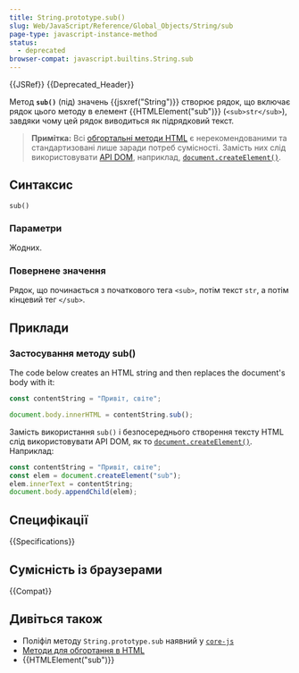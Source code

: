 ```yaml
---
title: String.prototype.sub()
slug: Web/JavaScript/Reference/Global_Objects/String/sub
page-type: javascript-instance-method
status:
  - deprecated
browser-compat: javascript.builtins.String.sub
---
```


{{JSRef}} {{Deprecated_Header}}

Метод **`sub()`** (під) значень {{jsxref("String")}} створює рядок, що включає рядок цього методу в елемент {{HTMLElement("sub")}} (`<sub>str</sub>`), завдяки чому цей рядок виводиться як підрядковий текст.

> **Примітка:** Всі [обгортальні методи HTML](/uk/docs/Web/JavaScript/Reference/Global_Objects/String#metody-dlia-obhortannia-v-html) є нерекомендованими та стандартизовані лише заради потреб сумісності. Замість них слід використовувати [API DOM](/uk/docs/Web/API/Document_Object_Model), наприклад, [`document.createElement()`](/uk/docs/Web/API/Document/createElement).

## Синтаксис

```js-nolint
sub()
```

### Параметри

Жодних.

### Повернене значення

Рядок, що починається з початкового тега `<sub>`, потім текст `str`, а потім кінцевий тег `</sub>`.

## Приклади

### Застосування методу sub()

The code below creates an HTML string and then replaces the document's body with it:

```js
const contentString = "Привіт, світе";

document.body.innerHTML = contentString.sub();
```

Замість використання `sub()` і безпосереднього створення тексту HTML слід використовувати API DOM, як то [`document.createElement()`](/uk/docs/Web/API/Document/createElement). Наприклад:

```js
const contentString = "Привіт, світе";
const elem = document.createElement("sub");
elem.innerText = contentString;
document.body.appendChild(elem);
```

## Специфікації

{{Specifications}}

## Сумісність із браузерами

{{Compat}}

## Дивіться також

- Поліфіл методу `String.prototype.sub` наявний у [`core-js`](https://github.com/zloirock/core-js#ecmascript-string-and-regexp)
- [Методи для обгортання в HTML](/uk/docs/Web/JavaScript/Reference/Global_Objects/String#metody-dlia-obhortannia-v-html)
- {{HTMLElement("sub")}}
